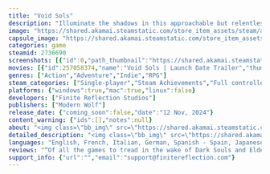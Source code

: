 ```yaml
---
title: "Void Sols"
description: "Illuminate the shadows in this approachable but relentless top-down minimalist soulslike. Gather Sols, level up, and uncover secrets to fight your way through this abstract fantasy."
image: "https://shared.akamai.steamstatic.com/store_item_assets/steam/apps/2736690/header.jpg?t=1731949056"
capsule_image: "https://shared.akamai.steamstatic.com/store_item_assets/steam/apps/2736690/504e842364890ba42ca6e17053bce778bd97e151/capsule_231x87.jpg?t=1731949056"
categories: game
steamid: 2736690
screenshots: [{"id":0,"path_thumbnail":"https://shared.akamai.steamstatic.com/store_item_assets/steam/apps/2736690/ss_84c2c73df220c428a2b6488c122cbc0c2a411487.600x338.jpg?t=1731949056","path_full":"https://shared.akamai.steamstatic.com/store_item_assets/steam/apps/2736690/ss_84c2c73df220c428a2b6488c122cbc0c2a411487.1920x1080.jpg?t=1731949056"},{"id":1,"path_thumbnail":"https://shared.akamai.steamstatic.com/store_item_assets/steam/apps/2736690/ss_4ea2b8eab5a892a651df7941101eb96005065750.600x338.jpg?t=1731949056","path_full":"https://shared.akamai.steamstatic.com/store_item_assets/steam/apps/2736690/ss_4ea2b8eab5a892a651df7941101eb96005065750.1920x1080.jpg?t=1731949056"},{"id":2,"path_thumbnail":"https://shared.akamai.steamstatic.com/store_item_assets/steam/apps/2736690/ss_8384d765de9392cb3e61d3fa5eefa5aca58e232d.600x338.jpg?t=1731949056","path_full":"https://shared.akamai.steamstatic.com/store_item_assets/steam/apps/2736690/ss_8384d765de9392cb3e61d3fa5eefa5aca58e232d.1920x1080.jpg?t=1731949056"},{"id":3,"path_thumbnail":"https://shared.akamai.steamstatic.com/store_item_assets/steam/apps/2736690/ss_d174da755d7efe51353afba1dcd1e5bf96d7b9bb.600x338.jpg?t=1731949056","path_full":"https://shared.akamai.steamstatic.com/store_item_assets/steam/apps/2736690/ss_d174da755d7efe51353afba1dcd1e5bf96d7b9bb.1920x1080.jpg?t=1731949056"},{"id":4,"path_thumbnail":"https://shared.akamai.steamstatic.com/store_item_assets/steam/apps/2736690/ss_a6c4f38d2ae3aa3cb529cac33ca125a17a0c1ebc.600x338.jpg?t=1731949056","path_full":"https://shared.akamai.steamstatic.com/store_item_assets/steam/apps/2736690/ss_a6c4f38d2ae3aa3cb529cac33ca125a17a0c1ebc.1920x1080.jpg?t=1731949056"},{"id":5,"path_thumbnail":"https://shared.akamai.steamstatic.com/store_item_assets/steam/apps/2736690/ss_626661b7eca4bccdba02c4594bc16956d311e76a.600x338.jpg?t=1731949056","path_full":"https://shared.akamai.steamstatic.com/store_item_assets/steam/apps/2736690/ss_626661b7eca4bccdba02c4594bc16956d311e76a.1920x1080.jpg?t=1731949056"},{"id":6,"path_thumbnail":"https://shared.akamai.steamstatic.com/store_item_assets/steam/apps/2736690/ss_d63b129db4afa95fb35a572895f5242194ccea30.600x338.jpg?t=1731949056","path_full":"https://shared.akamai.steamstatic.com/store_item_assets/steam/apps/2736690/ss_d63b129db4afa95fb35a572895f5242194ccea30.1920x1080.jpg?t=1731949056"},{"id":7,"path_thumbnail":"https://shared.akamai.steamstatic.com/store_item_assets/steam/apps/2736690/ss_b1ab4ebb75590abd05831dd462515dfa6cb31a65.600x338.jpg?t=1731949056","path_full":"https://shared.akamai.steamstatic.com/store_item_assets/steam/apps/2736690/ss_b1ab4ebb75590abd05831dd462515dfa6cb31a65.1920x1080.jpg?t=1731949056"},{"id":8,"path_thumbnail":"https://shared.akamai.steamstatic.com/store_item_assets/steam/apps/2736690/ss_afed5d8d00940c2207274e23f60ee3101b95bd48.600x338.jpg?t=1731949056","path_full":"https://shared.akamai.steamstatic.com/store_item_assets/steam/apps/2736690/ss_afed5d8d00940c2207274e23f60ee3101b95bd48.1920x1080.jpg?t=1731949056"}]
movies: [{"id":257058374,"name":"Void Sols | Launch Date Trailer","thumbnail":"https://shared.akamai.steamstatic.com/store_item_assets/steam/apps/257058374/c00a122f803c247a50354f6448ed0466f29d7683/movie_600x337.jpg?t=1731426793","webm":{"480":"http://video.akamai.steamstatic.com/store_trailers/257058374/movie480_vp9.webm?t=1731426793","max":"http://video.akamai.steamstatic.com/store_trailers/257058374/movie_max_vp9.webm?t=1731426793"},"mp4":{"480":"http://video.akamai.steamstatic.com/store_trailers/257058374/movie480.mp4?t=1731426793","max":"http://video.akamai.steamstatic.com/store_trailers/257058374/movie_max.mp4?t=1731426793"},"highlight":true},{"id":257072700,"name":"Accolades Trailer","thumbnail":"https://shared.akamai.steamstatic.com/store_item_assets/steam/apps/257072700/b7331a82033971873db4af8c95d88272f4a4116d/movie_600x337.jpg?t=1731426801","webm":{"480":"http://video.akamai.steamstatic.com/store_trailers/257072700/movie480_vp9.webm?t=1731426801","max":"http://video.akamai.steamstatic.com/store_trailers/257072700/movie_max_vp9.webm?t=1731426801"},"mp4":{"480":"http://video.akamai.steamstatic.com/store_trailers/257072700/movie480.mp4?t=1731426801","max":"http://video.akamai.steamstatic.com/store_trailers/257072700/movie_max.mp4?t=1731426801"},"highlight":true},{"id":257011578,"name":"Void Sols | Announce Trailer","thumbnail":"https://shared.akamai.steamstatic.com/store_item_assets/steam/apps/257011578/movie.293x165.jpg?t=1711634716","webm":{"480":"http://video.akamai.steamstatic.com/store_trailers/257011578/movie480_vp9.webm?t=1711634716","max":"http://video.akamai.steamstatic.com/store_trailers/257011578/movie_max_vp9.webm?t=1711634716"},"mp4":{"480":"http://video.akamai.steamstatic.com/store_trailers/257011578/movie480.mp4?t=1711634716","max":"http://video.akamai.steamstatic.com/store_trailers/257011578/movie_max.mp4?t=1711634716"},"highlight":true}]
genres: ["Action","Adventure","Indie","RPG"]
steam_categories: ["Single-player","Steam Achievements","Full controller support","Steam Cloud","Family Sharing"]
platforms: {"windows":true,"mac":true,"linux":false}
developers: ["Finite Reflection Studios"]
publishers: ["Modern Wolf"]
release_date: {"coming_soon":false,"date":"12 Nov, 2024"}
content_warning: {"ids":[],"notes":null}
about: "<img class=\"bb_img\" src=\"https://shared.akamai.steamstatic.com/store_item_assets/steam/apps/2736690/extras/VS-steamgif-aboutthisgame.gif?t=1731949056\" /><br><br><i>A vast, twisting maze stretches out ahead, steeped in shadow. Enemies lurk behind every corner, but you must fight to survive. If you die, you have no choice but to try again. And again. And again.</i><br><br>Death is just a lesson in the geometric gloom. Explore a top-down world as a lowly triangle, and take down powerful angular enemies and bosses as you venture through minimalist surroundings full of secrets. On your quest to liberate a subjugated world, you will face off against sword-wielding grunts, tricksy arrow-flinging fiends, and brutal boss fights that will test your resolve. <br><br><img class=\"bb_img\" src=\"https://shared.akamai.steamstatic.com/store_item_assets/steam/apps/2736690/extras/VS-steamgif-refineyourbuild.gif?t=1731949056\" /><h2 class=\"bb_tag\">REFINE YOUR BUILD</h2>Acquire Sols by defeating enemies and roaming a rich world of hidden mysteries, and spend them on tailoring your playstyle. Change your loadout and stats at bonfires whenever you can to adapt to the challenges you’ll face. Just don’t forget to pick up your lost Sols each time you’re bested by a foe... <br><br><img class=\"bb_img\" src=\"https://shared.akamai.steamstatic.com/store_item_assets/steam/apps/2736690/extras/VS-steamgif-exploreaworld.gif?t=1731949056\" /><h2 class=\"bb_tag\">EXPLORE A WORLD TEEMING WITH SECRETS</h2>Enter a dark, abstract fantasy with nonverbal narration and extensive lore to discover. With a variety of areas to explore and surprises to interact with, light up every nook and cranny to unveil secret shortcuts, discover hidden items, and reveal what happened to this world plunged into darkness. <br><br><img class=\"bb_img\" src=\"https://shared.akamai.steamstatic.com/store_item_assets/steam/apps/2736690/extras/VS-steamgif-faceformidablefoes.gif?t=1731949056\" /><h2 class=\"bb_tag\">FACE FORMIDABLE FOES</h2>Don’t let its simple geometry fool you! Void Sols is the perfect gateway to the soulslike genre, with a range of difficulty sliders to ease you into the game or to challenge even the toughest soulsike veterans. Turn the tides in your favour by using the enemy's own traps against them, exploit their weaknesses, and gain temporary allies. Death is only the beginning as you learn the attack patterns of your enemies to overcome them and forge ahead.<br><br><br><strong>WARNING</strong><br><i>This game contains certain light patterns and flashing lights that could trigger or cause discomfort for people with photosensitive epilepsy or other photosensitive conditions.<br>If you experience dizziness, altered vision, eye or muscle twitches, loss of awareness, disorientation, any involuntary movement, or convulsions while playing, please immediately discontinue playing Void Sols and consult your doctor.</i>"
detailed_description: "<img class=\"bb_img\" src=\"https://shared.akamai.steamstatic.com/store_item_assets/steam/apps/2736690/extras/VS-steamgif-aboutthisgame.gif?t=1731949056\" /><br><br><i>A vast, twisting maze stretches out ahead, steeped in shadow. Enemies lurk behind every corner, but you must fight to survive. If you die, you have no choice but to try again. And again. And again.</i><br><br>Death is just a lesson in the geometric gloom. Explore a top-down world as a lowly triangle, and take down powerful angular enemies and bosses as you venture through minimalist surroundings full of secrets. On your quest to liberate a subjugated world, you will face off against sword-wielding grunts, tricksy arrow-flinging fiends, and brutal boss fights that will test your resolve. <br><br><img class=\"bb_img\" src=\"https://shared.akamai.steamstatic.com/store_item_assets/steam/apps/2736690/extras/VS-steamgif-refineyourbuild.gif?t=1731949056\" /><h2 class=\"bb_tag\">REFINE YOUR BUILD</h2>Acquire Sols by defeating enemies and roaming a rich world of hidden mysteries, and spend them on tailoring your playstyle. Change your loadout and stats at bonfires whenever you can to adapt to the challenges you’ll face. Just don’t forget to pick up your lost Sols each time you’re bested by a foe... <br><br><img class=\"bb_img\" src=\"https://shared.akamai.steamstatic.com/store_item_assets/steam/apps/2736690/extras/VS-steamgif-exploreaworld.gif?t=1731949056\" /><h2 class=\"bb_tag\">EXPLORE A WORLD TEEMING WITH SECRETS</h2>Enter a dark, abstract fantasy with nonverbal narration and extensive lore to discover. With a variety of areas to explore and surprises to interact with, light up every nook and cranny to unveil secret shortcuts, discover hidden items, and reveal what happened to this world plunged into darkness. <br><br><img class=\"bb_img\" src=\"https://shared.akamai.steamstatic.com/store_item_assets/steam/apps/2736690/extras/VS-steamgif-faceformidablefoes.gif?t=1731949056\" /><h2 class=\"bb_tag\">FACE FORMIDABLE FOES</h2>Don’t let its simple geometry fool you! Void Sols is the perfect gateway to the soulslike genre, with a range of difficulty sliders to ease you into the game or to challenge even the toughest soulsike veterans. Turn the tides in your favour by using the enemy's own traps against them, exploit their weaknesses, and gain temporary allies. Death is only the beginning as you learn the attack patterns of your enemies to overcome them and forge ahead.<br><br><br><strong>WARNING</strong><br><i>This game contains certain light patterns and flashing lights that could trigger or cause discomfort for people with photosensitive epilepsy or other photosensitive conditions.<br>If you experience dizziness, altered vision, eye or muscle twitches, loss of awareness, disorientation, any involuntary movement, or convulsions while playing, please immediately discontinue playing Void Sols and consult your doctor.</i>"
languages: "English, French, Italian, German, Spanish - Spain, Japanese, Korean, Portuguese - Brazil, Simplified Chinese, Spanish - Latin America, Traditional Chinese"
reviews: "“Of all the games to tread in the wake of Dark Souls and Elden Ring, new indie soulslike game Void Sols might be one of the most distinctive and exciting.”<br>PCGamesN<br><br>“Void Sols brings a really experimental spirit to the soulslike genre.”<br>PC Gamer<br><br>“With its novel use of lighting, Void Sols distills the essence of Souls games into something minimalist and pure, but just as frightening. Perhaps the dawn of the Sols-like is upon us.”<br>Eurogamer<br>"
support_info: {"url":"","email":"support@finitereflection.com"}
---
```


